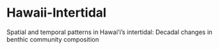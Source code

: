 # Hawaii-Intertidal
Spatial and temporal patterns in Hawaiʻi’s intertidal: Decadal changes in benthic community composition
